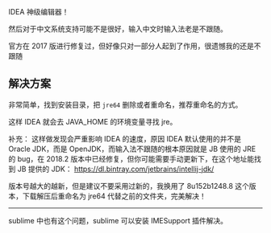 IDEA 神级编辑器！

然后对于中文系统支持可能不是很好，输入中文时输入法老是不跟随。

官方在 2017 版进行修复过，但好像只对一部分人起到了作用，很遗憾我的还是不跟随

## 解决方案

非常简单，找到安装目录，把 `jre64` 删除或者重命名，推荐重命名的方式。

这样 IDEA 就会去 JAVA_HOME 的环境变量寻找 jre。

补充：
这样做发现会严重影响 IDEA 的速度，原因 IDEA 默认使用的并不是 Oracle JDK，而是 OpenJDK，而输入法不跟随的根本原因就是 JB 使用的 JRE 的 bug，在 2018.2 版本中已经修复，但你可能需要手动更新下，在这个地址能找到 JB 提供的 JDK：
https://dl.bintray.com/jetbrains/intellij-jdk/

版本号越大的越新，但是建议不要采用过新的，我换用了 8u152b1248.8 这个版本，下载解压后重命名为 jre64 代替之前的文件夹，完美解决！

---

sublime 中也有这个问题，sublime 可以安装 IMESupport 插件解决。
